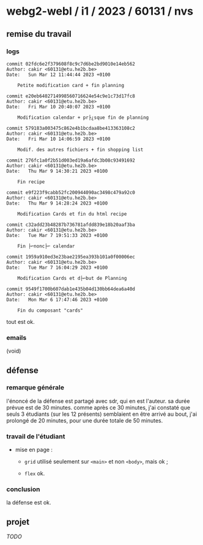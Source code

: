 # webg2-webl / i1 / 2023 / 60131 / nvs

## remise du travail

### logs

```
commit 02fdc6e2f379608f8c9c7d6be2bd9010e14eb562
Author: cakir <60131@etu.he2b.be>
Date:   Sun Mar 12 11:44:44 2023 +0100

    Petite modification card + fin planning

commit e20eb6402714998560716624e54c9e1c73d17fc8
Author: cakir <60131@etu.he2b.be>
Date:   Fri Mar 10 20:40:07 2023 +0100

    Modification calendar + pr├¿sque fin de planning

commit 579183a003475c862e4b1bcdaa8be413363108c2
Author: cakir <60131@etu.he2b.be>
Date:   Fri Mar 10 14:06:59 2023 +0100

    Modif. des autres fichiers + fin shopping list

commit 276fc1a0f2b51d003ed19a6afdc3b08c93491692
Author: cakir <60131@etu.he2b.be>
Date:   Thu Mar 9 14:30:21 2023 +0100

    Fin recipe

commit e9f223f9cabb52fc200944090ac3498c479a92c0
Author: cakir <60131@etu.he2b.be>
Date:   Thu Mar 9 14:28:24 2023 +0100

    Modification Cards et fin du html recipe

commit c32add23b48287b736781afdd839e18b20aaf3ba
Author: cakir <60131@etu.he2b.be>
Date:   Tue Mar 7 19:51:33 2023 +0100

    Fin ├⌐nonc├⌐ calendar

commit 1959a910ed3e23bae2195ea393b101a0f00006ec
Author: cakir <60131@etu.he2b.be>
Date:   Tue Mar 7 16:04:29 2023 +0100

    Modification Cards et d├⌐but de Planning

commit 9549f1700b607dab1e435b04d130bb64dea6a40d
Author: cakir <60131@etu.he2b.be>
Date:   Mon Mar 6 17:47:46 2023 +0100

    Fin du composant "cards"
```

tout est ok.

### emails

(void)

## défense

### remarque générale

l'énoncé de la défense est partagé avec sdr, qui en est l'auteur. sa durée prévue est de 30 minutes. comme après ce 30 minutes, j'ai constaté que seuls 3 étudiants (sur les 12 présents) semblaient en être arrivé au bout, j'ai prolongé de 20 minutes, pour une durée totale de 50 minutes.

### travail de l'étudiant

+ mise en page :

    + `grid` utilisé seulement sur `<main>` et non `<body>`, mais ok  ;

    + `flex` ok.

### conclusion

la défense est ok.

## projet

_TODO_
